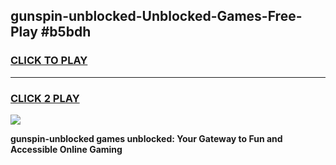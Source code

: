 
## gunspin-unblocked-Unblocked-Games-Free-Play #b5bdh
<h3>
<a href="https://us.freeplayer.one?title=gunspin-unblocked&ref=9M">CLICK TO PLAY</a></h3>
<hr>

<h3>
<a href="https://us.freeplayer.one?title=gunspin-unblocked&ref=9M">CLICK 2 PLAY</a>
  
</h3>

<a href="https://us.freeplayer.one?title=gunspin-unblocked&ref=9M"><img src="https://clearcache.store/games.png"></a>


**gunspin-unblocked games unblocked: Your Gateway to Fun and Accessible Online Gaming**
